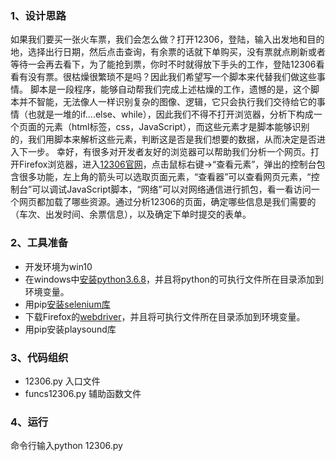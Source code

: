 
### 1、设计思路
如果我们要买一张火车票，我们会怎么做？打开12306，登陆，输入出发地和目的地，选择出行日期，然后点击查询，有余票的话就下单购买，没有票就点刷新或者等待一会再去看下，为了能抢到票，你时不时就得放下手头的工作，登陆12306看看有没有票。很枯燥很繁琐不是吗？因此我们希望写一个脚本来代替我们做这些事情。
脚本是一段程序，能够自动帮我们完成上述枯燥的工作，遗憾的是，这个脚本并不智能，无法像人一样识别复杂的图像、逻辑，它只会执行我们交待给它的事情（也就是一堆的if....else、while），因此我们不得不打开浏览器，分析下构成一个页面的元素（html标签，css，JavaScript），而这些元素才是脚本能够识别的，我们用脚本来解析这些元素，判断这是否是我们想要的数据，从而决定是否进入下一步。
幸好，有很多对开发者友好的浏览器可以帮助我们分析一个网页。打开Firefox浏览器，进入[12306官网](https://www.12306.cn/index/)，点击鼠标右键->“查看元素”，弹出的控制台包含很多功能，左上角的箭头可以选取页面元素，“查看器”可以查看网页元素，“控制台”可以调试JavaScript脚本，“网络”可以对网络通信进行抓包，看一看访问一个网页都加载了哪些资源。通过分析12306的页面，确定哪些信息是我们需要的（车次、出发时间、余票信息），以及确定下单时提交的表单。

### 2、工具准备
- 开发环境为win10
 - 在windows中[安装python3.6.8](https://docs.python.org/3/using/index.html)，并且将python的可执行文件所在目录添加到环境变量。
- 用pip[安装selenium库](https://selenium-python.readthedocs.io/)
- 下载Firefox的[webdriver](https://github.com/mozilla/geckodriver/releases)，并且将可执行文件所在目录添加到环境变量。
- 用pip安装playsound库

### 3、代码组织
- 12306.py
入口文件
- funcs12306.py
辅助函数文件

### 4、运行
命令行输入python  12306.py
